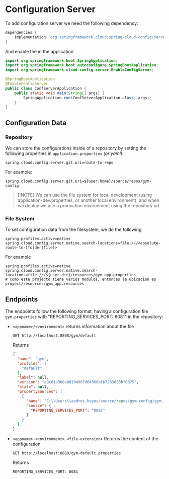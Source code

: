 # Configuration Server

To add configuration server we need the following dependency:

```groovy
dependencies {
    implementation 'org.springframework.cloud:spring-cloud-config-server'
}
```

And enable the in the application

```java
import org.springframework.boot.SpringApplication;
import org.springframework.boot.autoconfigure.SpringBootApplication;
import org.springframework.cloud.config.server.EnableConfigServer;

@SpringBootApplication
@EnableConfigServer
public class ConfServerApplication {
    public static void main(String[] args) {
        SpringApplication.run(ConfServerApplication.class, args);
    }
}
```

## Configuration Data

### Repository

We can store the configurations inside of a repository by setting the following properties in `application.properties`
_(or yaml)_:

```properties
spring.cloud.config.server.git.uri=route-to-repo
```

For example:

```properties
spring.cloud.config.server.git.uri=${user.home}/source/repos/gym-config
```

> [!NOTE] We can use the file system for local development (using application-dev.properties, or another local
> environment), and when we deploy we use a production environment using the repository url.

### File System

To set configuration data from the filesystem, we do the following

```properties
spring.profiles.active=native
spring.cloud.config.server.native.search-locations=file:///<absolute-route-to-[folder|file]>
```

For example

```properties
spring.profiles.active=native
spring.cloud.config.server.native.search-locations=file:///${user.dir}/resources/gym_app.properties
# como este projecto tiene varios modulos, entonces la ubicacion es proyect/resources/gym_app.resources
```

## Endpoints

The endpoints follow the following format, having a configuration file `gym.properties` with "REPORTING_SERVICES_PORT:
8081" in the repository:

- `<appname>/<environment>` returns information about the file
  ```http request
  GET http://localhost:8888/gym/default
  ```
  Returns
  ```json
  {
    "name": "gym",
    "profiles": [
      "default"
    ],
    "label": null,
    "version": "e9c61e3b0a8d104967d64366afb7263063bf0875",
    "state": null,
    "propertySources": [
      {
        "name": "C:\\Users\\andres_hoyos/source/repos/gym-config/gym.properties",
        "source": {
          "REPORTING_SERVICES_PORT": "8081"
        }
      }
    ]
  }
  ```

- `<appname>-<environment>.<file-extension>` Returns the content of the configuration
  ```http request
  GET http://localhost:8888/gym-default.properties
  ```
  Returns
  ```text
  REPORTING_SERVICES_PORT: 8081
  ```




